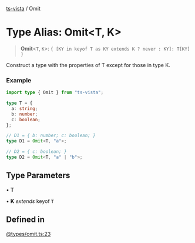 [ts-vista](../README.md) / Omit

# Type Alias: Omit\<T, K\>

> **Omit**\<`T`, `K`\>: `{ [KY in keyof T as KY extends K ? never : KY]: T[KY] }`

Construct a type with the properties of T
except for those in type K.

### Example

```ts
import type { Omit } from "ts-vista";

type T = {
  a: string;
  b: number;
  c: boolean;
};

// D1 = { b: number; c: boolean; }
type D1 = Omit<T, "a">;

// D2 = { c: boolean; }
type D2 = Omit<T, "a" | "b">;
```

## Type Parameters

• **T**

• **K** *extends* keyof `T`

## Defined in

[@types/omit.ts:23](https://github.com/alpheustangs/ts-vista/blob/c55ddd747aa287607cf84dd6de142b1ed1e2f70a/package/src/@types/omit.ts#L23)
